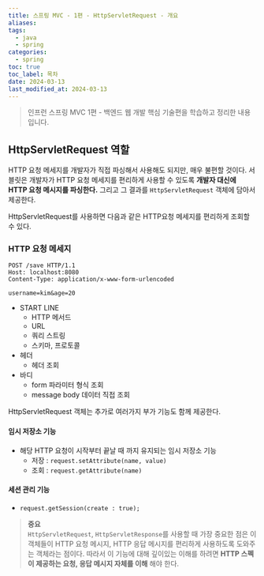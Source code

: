 ```yaml
---
title: 스프링 MVC - 1편 - HttpServletRequest - 개요
aliases: 
tags:
  - java
  - spring
categories:
  - spring
toc: true
toc_label: 목차
date: 2024-03-13
last_modified_at: 2024-03-13
---
```

>  인프런 스프링 MVC 1편 - 백엔드 웹 개발 핵심 기술편을 학습하고 정리한 내용 입니다.

## HttpServletRequest 역할

HTTP 요청 메세지를 개발자가 직접 파싱해서 사용해도 되지만, 매우 불편할 것이다. 서블릿은 개발자가 HTTP 요청 메세지를 편리하게 사용할 수 있도록 **개발자 대신에 HTTP 요청 메시지를 파싱한다.** 그리고 그 결과를 `HttpServletRequest` 객체에 담아서 제공한다.

HttpServletRequest를 사용하면 다음과 같은 HTTP요청 메세지를 편리하게 조회할 수 있다.

### HTTP 요청 메세지 

```
POST /save HTTP/1.1 
Host: localhost:8080 
Content-Type: application/x-www-form-urlencoded 

username=kim&age=20
```

- START LINE
	- HTTP 메서드
	- URL
	- 쿼리 스트링
	- 스키마, 프로토콜
- 헤더 
	- 헤더 조회
- 바디
	- form 파라미터 형식 조회
	- message body 데이터 직접 조회

HttpServletRequest 객체는 추가로 여러가지 부가 기능도 함께 제공한다.

#### 임시 저장소 기능

- 해당 HTTP 요청이 시작부터 끝날 때 까지 유지되는 임시 저장소 기능
	- 저장 : `request.setAttribute(name, value)`
	- 조회 : `request.getAttribute(name)`

#### 세션 관리 기능

-  `request.getSession(create : true);`

> **중요**<br> 
> `HttpServletRequest`, `HttpServletResponse`를 사용할 때 가장 중요한 점은 이 객체들이 HTTP 요청 메시지, HTTP 응답 메시지를 편리하게 사용하도록 도와주는 객체라는 점이다. 따라서 이 기능에 대해 깊이있는 이해를 하려면 **HTTP 스펙이 제공하는 요청, 응답 메시지 자체를 이해** 해야 한다.



